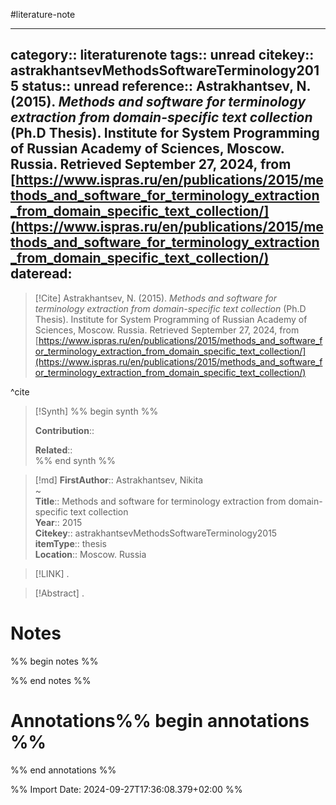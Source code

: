 #literature-note 

---
category:: literaturenote
tags:: unread
citekey:: astrakhantsevMethodsSoftwareTerminology2015
status:: unread
reference:: Astrakhantsev, N. (2015). _Methods and software for terminology extraction from domain-specific text collection_ (Ph.D Thesis). Institute for System Programming of Russian Academy of Sciences, Moscow. Russia. Retrieved September 27, 2024, from [https://www.ispras.ru/en/publications/2015/methods_and_software_for_terminology_extraction_from_domain_specific_text_collection/](https://www.ispras.ru/en/publications/2015/methods_and_software_for_terminology_extraction_from_domain_specific_text_collection/)
dateread:
---

> [!Cite]
> Astrakhantsev, N. (2015). _Methods and software for terminology extraction from domain-specific text collection_ (Ph.D Thesis). Institute for System Programming of Russian Academy of Sciences, Moscow. Russia. Retrieved September 27, 2024, from [https://www.ispras.ru/en/publications/2015/methods_and_software_for_terminology_extraction_from_domain_specific_text_collection/](https://www.ispras.ru/en/publications/2015/methods_and_software_for_terminology_extraction_from_domain_specific_text_collection/)

^cite

>[!Synth]
>%% begin synth %%
>
>**Contribution**:: 
>
>**Related**::  
>%% end synth %%

>[!md]
> **FirstAuthor**:: Astrakhantsev, Nikita  
~    
> **Title**:: Methods and software for terminology extraction from domain-specific text collection  
> **Year**:: 2015   
> **Citekey**:: astrakhantsevMethodsSoftwareTerminology2015  
> **itemType**:: thesis  
> **Location**:: Moscow. Russia    

> [!LINK] 
>.

> [!Abstract]
>.
> 
# Notes
%% begin notes %%

%% end notes %%
# Annotations%% begin annotations %%


%% end annotations %%

%% Import Date: 2024-09-27T17:36:08.379+02:00 %%
